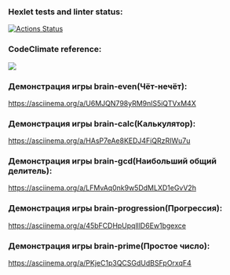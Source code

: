 ### Hexlet tests and linter status:
[![Actions Status](https://github.com/eshimovTK/frontend-project-44/actions/workflows/hexlet-check.yml/badge.svg)](https://github.com/eshimovTK/frontend-project-44/actions)

### CodeClimate reference:
<a href="https://codeclimate.com/github/eshimovTK/frontend-project-44/maintainability"><img src="https://api.codeclimate.com/v1/badges/0a271af3412b991368cf/maintainability" /></a>

### Демонстрация игры brain-even(Чёт-нечёт):
https://asciinema.org/a/U6MJQN798yRM9nlS5iQTVxM4X

### Демонстрация игры brain-calc(Калькулятор):
https://asciinema.org/a/HAsP7eAe8KEDJ4FiQRzRIWu7u

### Демонстрация игры brain-gcd(Наибольший общий делитель):
https://asciinema.org/a/LFMvAq0nk9w5DdMLXD1eGvV2h

### Демонстрация игры brain-progression(Прогрессия):
https://asciinema.org/a/45bFCDHpUpqlllD6Ew1bgexce

### Демонстрация игры brain-prime(Простое число):
https://asciinema.org/a/PKjeC1p3QCSGdUdBSFpOrxqF4